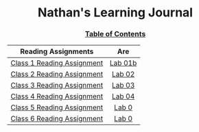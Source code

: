 # <div align="center">Nathan's Learning Journal</div>
### <div align="center"><ins>**Table of Contents**</ins></div>

| **Reading Assignments**        | Are           |
|:-------------:|:-------------:|
|[Class 1 Reading Assignment](/Reading-01.md)|[Lab 01b](/dayOneLab.md)|
|[Class 2 Reading Assignment](/Reading-02.md)|[Lab 02](/images/Lab02_Cr102d8.JPG)|
|[Class 3 Reading Assignment](/Reading-03.md)|[Lab 03](/README.md)|
|[Class 4 Reading Assignment](/Reading-04.md)|[Lab 04](https://nkkinkade.github.io/partner-assignment/)|
|[Class 5 Reading Assignment](/Reading-05.md)|[Lab 0](/dayOneLab.md)|
|[Class 6 Reading Assignment](/Reading-06.md)|[Lab 0](/dayOneLab.md)|
